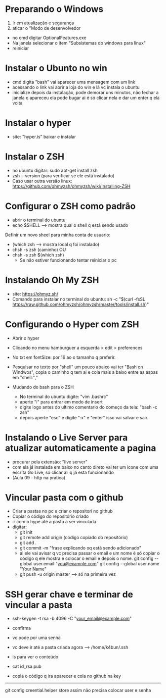 # Preparando o Windows

1. Ir em atualização e segurança
2. aticar o "Modo de desenvolvedor

- no cmd digitar OptionalFeatures.exe
- Na janela selecionar o item "Subsistemas do windows para linux"
- reiniciar

# Instalar o Ubunto no win
- cmd digita "bash" vai aparecer uma mensagem com um link
- acessando o link vai abrir a loja do win e lá vc instala o ubuntu
- inicialize depois da instalação, pode demorar uns minutos, não fechar a janela q apareceu ela pode bugar ai é só clicar nela e dar um enter q ela volta 

# Instalar o hyper
- site: "hyper.is" baixar e instalar

# Instalar o ZSH
- no ubuntu digitar: sudo apt-get install zsh
- zsh --version (para verificar se ele está instalado)
- Caso usar outra versão linux: 
    https://github.com/ohmyzsh/ohmyzsh/wiki/Installing-ZSH

# Configurar o ZSH como padrão
- abrir o terminal do ubuntu
- echo $SHELL --> mostra qual o shell q está sendo usado

Definir um novo sheel para minha conta de usuario:
- (which zsh --> mostra local q foi instalado)
- chsh -s zsh (caminho) 
OU
- chsh -s zsh $(which zsh)
    - Se não estiver funcionando tentar reiniciar o pc

# Instalando Oh My ZSH
- site: https://ohmyz.sh/
- Comando para instalar no terminal do ubuntu:
sh -c "$(curl -fsSL https://raw.github.com/ohmyzsh/ohmyzsh/master/tools/install.sh)"

# Configurando o Hyper com ZSH
- Abrir o hyper
- Clicando no menu hamburguer a esquerda > edit > preferences
- No txt em fontSize: por 16 ao o tamanho q preferir.
- Pesquisar no texto por "shell" um pouco abaixo vai ter "Bash on Windwos", copia o caminho q tem ai e cola mais a baixo entre as aspas em "shell:'',"

- Mudando do bash para o ZSH
    - No terminal do ubuntu digite: "vim .bashrc"
    - aperte "i" para entrar em modo de insert
    - digite logo antes do ultimo comentario do começo da tela:
    "bash -c zsh"
    - depois aperte "esc" e digite ":x" e "enter" isso vai salvar e sair.


# Instalando o Live Server para atualizar automaticamente a pagina
 - procurar pela extensão: "live server"
 - com ela já instalada em baixo no canto direto vai ter um icone com uma escrita Go Live, só clicar ali q já esta funcionando
 - (Aula 09 - http na pratica)



# Vincular pasta com o github

- Criar a pastas no pc e criar o repositori no github
- Copiar o código do repositório criado
- ir com o hype até a pasta a ser vinculada
- digitar:
    - git init
    - git remote add origin (código copiado do repositório)
    - git add .
    - git commit -m "frase explicando oq está sendo adicionado"
    - ai ele vai avisar q vc precisa passar o email e um nome é só copiar o código q ele mostra e colocar o email e depois o nome.
        git config --global user.email "you@example.com"
        git config --global user.name "Your Name"
    - git push -u origin master --> só na primeira vez 

# SSH gerar chave e terminar de vincular a pasta

- ssh-keygen -t rsa -b 4096 -C "your_email@example.com"
- confirma
- vc pode por uma senha

- vc deve ir até a pasta criada agora --> /home/k4bun/.ssh
- ls para ver o conteúdo
- cat id_rsa.pub
- copia o código q ira aparecer e cola no github na key

------------------------

git config creential.helper store
assim não precisa colocar user e senha